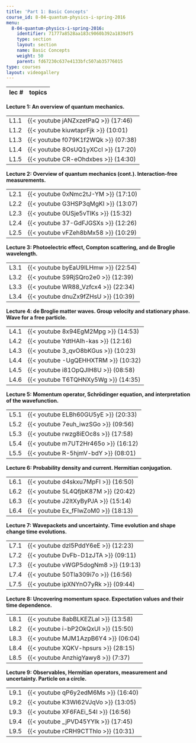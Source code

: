 ```yaml
---
title: 'Part 1: Basic Concepts'
course_id: 8-04-quantum-physics-i-spring-2016
menu:
  8-04-quantum-physics-i-spring-2016:
    identifier: 71777a8528aa183c9060b392a1839df5
    type: section
    layout: section
    name: Basic Concepts
    weight: 50
    parent: fd67230c637e4133bfc507ab35776015
type: courses
layout: videogallery
---
```

  
| lec # | topics |
| --- | --- |

**Lecture 1: An overview of quantum mechanics.**

| | |
| --- | --- |
| L1.1 | {{< youtube jANZxzetPaQ >}} (17:46) |
| L1.2 | {{< youtube kiuwtaprFjk >}} (10:01) |
| L1.3 | {{< youtube f079K1f2WQk >}} (07:38) |
| L1.4 | {{< youtube 8OsUQ1yXCcI >}} (17:20) |
| L1.5 | {{< youtube CR-eOhdxbes >}} (14:30) |

**Lecture 2: Overview of quantum mechanics (cont.). Interaction-free measurements.**

| | |
| --- | --- |
| L2.1 | {{< youtube 0xNmc2tJ-YM >}} (17:10) |
| L2.2 | {{< youtube G3HSP3qMgKI >}} (13:07) |
| L2.3 | {{< youtube 0USje5vTIKs >}} (15:32) |
| L2.4 | {{< youtube 37-GdFJGSXs >}} (12:26) |
| L2.5 | {{< youtube vFZeh8bMx58 >}} (10:29) |

**Lecture 3: Photoelectric effect, Compton scattering, and de Broglie wavelength.**

| | |
| --- | --- |
| L3.1 | {{< youtube byEaU9ILHmw >}} (22:54) |
| L3.2 | {{< youtube S9RjSQro2e0 >}} (12:39) |
| L3.3 | {{< youtube WR88\_Vzfcx4 >}} (22:34) |
| L3.4 | {{< youtube dnuZx9fZHsU >}} (10:39) |

**Lecture 4: de Broglie matter waves. Group velocity and stationary phase. Wave for a free particle.**

| | |
| --- | --- |
| L4.1 | {{< youtube 8x94EgM2Mpg >}} (14:53) |
| L4.2 | {{< youtube YdtHAIh-kas >}} (12:16) |
| L4.3 | {{< youtube 3\_qvO8bKGus >}} (10:23) |
| L4.4 | {{< youtube -UgQEHHXTRM >}} (10:32) |
| L4.5 | {{< youtube i81OpQJIH8U >}} (08:58) |
| L4.6 | {{< youtube T6TQHNXy5Wg >}} (14:35) |

**Lecture 5: Momentum operator, Schrödinger equation, and interpretation of the wavefunction.**

| | |
| --- | --- |
| L5.1 | {{< youtube ELBh60GU5yE >}} (20:33) |
| L5.2 | {{< youtube 7euh\_iwzSGo >}} (09:56) |
| L5.3 | {{< youtube rwzg8iEOc8s >}} (17:58) |
| L5.4 | {{< youtube m7UT2Hr465o >}} (16:12) |
| L5.5 | {{< youtube R-5hjmV-bdY >}} (08:01) |

**Lecture 6: Probability density and current. Hermitian conjugation.**

| | |
| --- | --- |
| L6.1 | {{< youtube d4skxu7MpFI >}} (16:50) |
| L6.2 | {{< youtube 5L4QfjbK87M >}} (20:42) |
| L6.3 | {{< youtube J2ltXyByPJA >}} (15:14) |
| L6.4 | {{< youtube Ex\_fFlwZoM0 >}} (18:13) |

**Lecture 7: Wavepackets and uncertainty. Time evolution and shape change time evolutions.**

| | |
| --- | --- |
| L7.1 | {{< youtube dzI5PddY6eE >}} (12:23) |
| L7.2 | {{< youtube DvFb-D1zJTA >}} (09:11) |
| L7.3 | {{< youtube vWGP5dogNm8 >}} (19:13) |
| L7.4 | {{< youtube 50Tla309i7o >}} (16:56) |
| L7.5 | {{< youtube ipXNYnO7yRk >}} (09:44) |

**Lecture 8: Uncovering momentum space. Expectation values and their time dependence.**

| | |
| --- | --- |
| L8.1 | {{< youtube 8abBLKEZLaI >}} (13:58) |
| L8.2 | {{< youtube i-bP2OkQxUI >}} (15:50) |
| L8.3 | {{< youtube MJM1AzpB6Y4 >}} (06:04) |
| L8.4 | {{< youtube XQKV-hpsurs >}} (28:15) |
| L8.5 | {{< youtube AnzhigYawy8 >}} (7:37) |

**Lecture 9: Observables, Hermitian operators, measurement and uncertainty. Particle on a circle.**

| | |
| --- | --- |
| L9.1 | {{< youtube qP6y2edM6Ms >}} (16:40) |
| L9.2 | {{< youtube K3WI62VJqVo >}} (13:05) |
| L9.3 | {{< youtube XF6FAEi\_54I >}} (16:56) |
| L9.4 | {{< youtube \_jPVD45YYlk >}} (17:45) |
| L9.5 | {{< youtube rCRH9CTThlo >}} (10:31)
